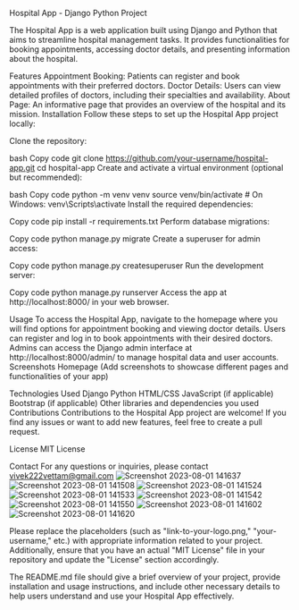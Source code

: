 Hospital App - Django Python Project

The Hospital App is a web application built using Django and Python that aims to streamline hospital management tasks. It provides functionalities for booking appointments, accessing doctor details, and presenting information about the hospital.

Features
Appointment Booking: Patients can register and book appointments with their preferred doctors.
Doctor Details: Users can view detailed profiles of doctors, including their specialties and availability.
About Page: An informative page that provides an overview of the hospital and its mission.
Installation
Follow these steps to set up the Hospital App project locally:

Clone the repository:

bash
Copy code
git clone https://github.com/your-username/hospital-app.git
cd hospital-app
Create and activate a virtual environment (optional but recommended):

bash
Copy code
python -m venv venv
source venv/bin/activate   # On Windows: venv\Scripts\activate
Install the required dependencies:

Copy code
pip install -r requirements.txt
Perform database migrations:

Copy code
python manage.py migrate
Create a superuser for admin access:

Copy code
python manage.py createsuperuser
Run the development server:

Copy code
python manage.py runserver
Access the app at http://localhost:8000/ in your web browser.

Usage
To access the Hospital App, navigate to the homepage where you will find options for appointment booking and viewing doctor details.
Users can register and log in to book appointments with their desired doctors.
Admins can access the Django admin interface at http://localhost:8000/admin/ to manage hospital data and user accounts.
Screenshots
Homepage
(Add screenshots to showcase different pages and functionalities of your app)

Technologies Used
Django
Python
HTML/CSS
JavaScript (if applicable)
Bootstrap (if applicable)
Other libraries and dependencies you used
Contributions
Contributions to the Hospital App project are welcome! If you find any issues or want to add new features, feel free to create a pull request.

License
MIT License

Contact
For any questions or inquiries, please contact vivek222vettam@gmail.com
![Screenshot 2023-08-01 141637](https://github.com/vivek1570/Hospital-WebApp/assets/108400118/3aee8f97-edea-4c25-819a-caf2444758ec)
![Screenshot 2023-08-01 141508](https://github.com/vivek1570/Hospital-WebApp/assets/108400118/0554786c-add8-4757-9546-c1fdc9eb39fa)
![Screenshot 2023-08-01 141524](https://github.com/vivek1570/Hospital-WebApp/assets/108400118/ae4c1178-4bd8-4047-926c-dbf110951ddb)
![Screenshot 2023-08-01 141533](https://github.com/vivek1570/Hospital-WebApp/assets/108400118/6e830fbc-21c6-40b4-9172-e9342ebdc3ea)
![Screenshot 2023-08-01 141542](https://github.com/vivek1570/Hospital-WebApp/assets/108400118/77abc6de-8da2-4b30-a597-38eb5a6f6ba2)
![Screenshot 2023-08-01 141550](https://github.com/vivek1570/Hospital-WebApp/assets/108400118/a62e5700-f924-41cd-8971-0a8717a0190d)
![Screenshot 2023-08-01 141602](https://github.com/vivek1570/Hospital-WebApp/assets/108400118/0915d588-bb25-4103-a3e8-e6c0d0b75000)
![Screenshot 2023-08-01 141620](https://github.com/vivek1570/Hospital-WebApp/assets/108400118/f67dad79-5bb3-47ab-a9ca-03109dc6fd4c)

Please replace the placeholders (such as "link-to-your-logo.png," "your-username," etc.) with appropriate information related to your project. Additionally, ensure that you have an actual "MIT License" file in your repository and update the "License" section accordingly.

The README.md file should give a brief overview of your project, provide installation and usage instructions, and include other necessary details to help users understand and use your Hospital App effectively.



